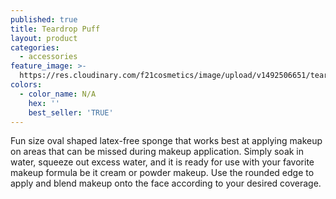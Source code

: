 ```yaml
---
published: true
title: Teardrop Puff
layout: product
categories:
  - accessories
feature_image: >-
  https://res.cloudinary.com/f21cosmetics/image/upload/v1492506651/teardrop_puff.jpg
colors:
  - color_name: N/A
    hex: ''
    best_seller: 'TRUE'
---
```

Fun size oval shaped latex-free sponge that works best at applying makeup on areas that can be missed during makeup application. Simply soak in water, squeeze out excess water, and it is ready for use with your favorite makeup formula be it cream or powder makeup. Use the rounded edge to apply and blend makeup onto the face according to your desired coverage.
